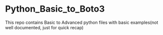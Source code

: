 # Python_Basic_to_Boto3
This repo contains Basic to Advanced python files with basic examples(not well documented, just for quick recap)
